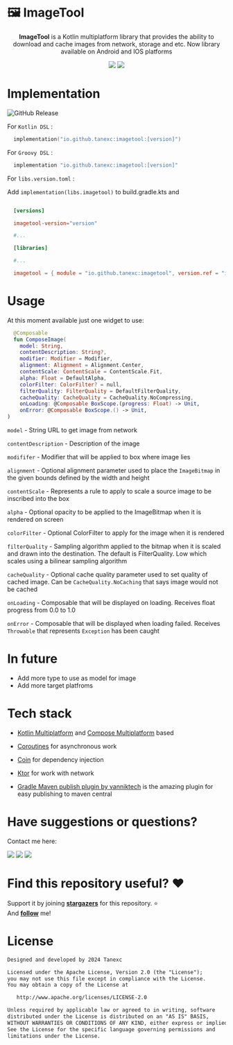 # 🖼️ ImageTool
<p align="center"> <b>ImageTool</b> is a Kotlin multiplatform library that provides the ability to download and cache images from network, storage and etc. Now library available on Android and IOS platforms</p>

<div align="center">
  <a><img src="https://img.shields.io/badge/Android-green?style=for-the-badge&logo=android&logoColor=white&color=00a500"></a>
  <a><img src="https://img.shields.io/badge/Ios-purple?style=for-the-badge&logo=apple&color=a586cc"></a>
</div>

# Implementation
![GitHub Release](https://img.shields.io/github/v/release/tanexc/imageTool?sort=date&style=flat-square&label=version)

For `Kotlin DSL` :
``` Kotlin
  implementation("io.github.tanexc:imagetool:[version]")
```

For `Groovy DSL` :
``` Kotlin
  implementation "io.github.tanexc:imagetool:[version]"
```

For `libs.version.toml` :

Add ```implementation(libs.imagetool)``` to build.gradle.kts and
``` toml

  [versions]

  imagetool-version="version"

  #...

  [libraries]

  #...

  imagetool = { module = "io.github.tanexc:imagetool", version.ref = "imagetool-version" }

```

# Usage

At this moment available just one widget to use:

``` Kotlin
  @Composable
  fun ComposeImage(
    model: String,                    
    contentDescription: String?,                             
    modifier: Modifier = Modifier,                           
    alignment: Alignment = Alignment.Center,                   
    contentScale: ContentScale = ContentScale.Fit,
    alpha: Float = DefaultAlpha,
    colorFilter: ColorFilter? = null,
    filterQuality: FilterQuality = DefaultFilterQuality,
    cacheQuality: CacheQuality = CacheQuality.NoCompressing,
    onLoading: @Composable BoxScope.(progress: Float) -> Unit,
    onError: @Composable BoxScope.() -> Unit,
)
```

`model` - String URL to get image from network

`contentDescription` - Description of the image

`modififer` - Modifier that will be applied to box where image lies

`alignment` - Optional alignment parameter used to place the `ImageBitmap` in the given bounds defined by the width and height

`contentScale` - Represents a rule to apply to scale a source image to be inscribed into the box

`alpha` - Optional opacity to be applied to the ImageBitmap when it is rendered on screen

`colorFilter` - Optional ColorFilter to apply for the image when it is rendered

`filterQuality` - Sampling algorithm applied to the bitmap when it is scaled and drawn into the destination. The default is FilterQuality. Low which scales using a bilinear sampling algorithm

`cacheQuality` - Optional cache quality parameter used to set quality of cached image. Can be `CacheQuality.NoCaching` that says image would not be cached

`onLoading` - Composable that will be displayed on loading. Receives float progress from 0.0 to 1.0

`onError` - Composable that will be displayed when loading failed. Receives `Throwable` that represents `Exception` has been caught

# In future
<ul>
  <li>Add more type to use as model for image</li>
  <li>Add more target platfroms</li>
</ul>

# Tech stack
- [Kotlin Multiplatform](https://kotlinlang.org/) and [Compose Multiplatform](https://www.jetbrains.com/lp/compose-multiplatform/) based 

- [Coroutines](https://github.com/Kotlin/kotlinx.coroutines) for asynchronous work

- [Coin](https://insert-koin.io/) for dependency injection

- [Ktor](https://github.com/square/retrofit) for work with network

- [Gradle Maven publish plugin by vanniktech](https://github.com/vanniktech/gradle-maven-publish-plugin) is the amazing plugin for easy publishing to maven central

# Have suggestions or questions?
Contact me here:

<a href="https://t.me/tanexc"><img src="https://img.shields.io/static/v1?style=for-the-badge&message=Telegram&color=26A5E4&logo=Telegram&logoColor=FFFFFF&label="/></a> 
<a href="https://wa.me/qr/FR6RE7QOKFS6A1"><img src="https://img.shields.io/badge/Whatsapp-green?logo=whatsapp&logoColor=white&style=for-the-badge"/></a>
<a href="https://vk.com/tanexc"><img src="https://img.shields.io/badge/VKontakte-lightblue?style=for-the-badge&logo=vk&color=0f93ff&link=https%3A%2F%2Fvk.com%2Ftanexc"/></a>


# Find this repository useful? :heart:
Support it by joining __[stargazers](https://github.com/tanexc/imagetool/stargazers)__ for this repository. :star: <br>
And __[follow](https://github.com/tanexc)__ me!

# License
```xml
Designed and developed by 2024 Tanexc

Licensed under the Apache License, Version 2.0 (the "License");
you may not use this file except in compliance with the License.
You may obtain a copy of the License at

   http://www.apache.org/licenses/LICENSE-2.0

Unless required by applicable law or agreed to in writing, software
distributed under the License is distributed on an "AS IS" BASIS,
WITHOUT WARRANTIES OR CONDITIONS OF ANY KIND, either express or implied.
See the License for the specific language governing permissions and
limitations under the License.
```

